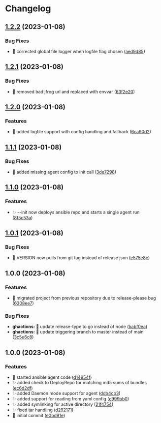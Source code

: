 # Changelog

## [1.2.2](https://github.com/mjmorales/doan/compare/v1.2.1...v1.2.2) (2023-01-08)


### Bug Fixes

* :bug: corrected global file logger when logfile flag chosen ([aed9d85](https://github.com/mjmorales/doan/commit/aed9d85f3d7ba8e0ce3f026ed132f243f742bde6))

## [1.2.1](https://github.com/mjmorales/doan/compare/v1.2.0...v1.2.1) (2023-01-08)


### Bug Fixes

* :bug: removed bad jfrog url and replaced with envvar ([63f2e20](https://github.com/mjmorales/doan/commit/63f2e20061e05ab8d34e8e47d5cc9b955cfdd02c))

## [1.2.0](https://github.com/mjmorales/doan/compare/v1.1.1...v1.2.0) (2023-01-08)


### Features

* :monocle_face: added logfile support with config handling and fallback ([6ca90d2](https://github.com/mjmorales/doan/commit/6ca90d2ac203072786adc895944260e26cee86b5))

## [1.1.1](https://github.com/mjmorales/doan/compare/v1.1.0...v1.1.1) (2023-01-08)


### Bug Fixes

* :bug: added missing agent config to init call ([3de7298](https://github.com/mjmorales/doan/commit/3de729890a986916bfe4dece015acdf81d93ad4a))

## [1.1.0](https://github.com/mjmorales/doan/compare/v1.0.1...v1.1.0) (2023-01-08)


### Features

* :sparkles: --init now deploys ansible repo and starts a single agent run ([8f5c53a](https://github.com/mjmorales/doan/commit/8f5c53a5408b201f59331b24d68b950c7b7eb2e3))

## [1.0.1](https://github.com/mjmorales/doan/compare/v1.0.0...v1.0.1) (2023-01-08)


### Bug Fixes

* :bug: VERSION now pulls from git tag instead of release json ([e575e8e](https://github.com/mjmorales/doan/commit/e575e8e1b76cdc3a07d9e67bba9df3ff6f5a5a41))

## 1.0.0 (2023-01-08)


### Features

* :tada: migrated project from previous repository due to release-please bug ([6308ee7](https://github.com/mjmorales/doan/commit/6308ee71efedd4226737c8bca4faee9e3d4ba5a6))


### Bug Fixes

* **ghactions:** :bug: update release-type to go instead of node ([babf0ea](https://github.com/mjmorales/doan/commit/babf0eac9078c038e1d67cfc3557a77e085d8b17))
* **ghactions:** :bug: update triggering branch to master instead of main ([3c5e6c8](https://github.com/mjmorales/doan/commit/3c5e6c820a84921b3b78decda5d186c9709ed771))

## 1.0.0 (2023-01-08)


### Features

* :beers: started ansible agent code ([d14954f](https://github.com/mjmorales/doan/commit/d14954fbf498c25519d79814add3141699e414f5))
* :sparkles: added check to DeployRepo for matching md5 sums of bundles ([ec6d2df](https://github.com/mjmorales/doan/commit/ec6d2dfbd8dcd5d31aa92880c70e60f2cac274c1))
* :sparkles: added Daemon mode support for agent ([ddb4cb3](https://github.com/mjmorales/doan/commit/ddb4cb302978d87f5c8042f1f340b0633433a183))
* :sparkles: added support for reading from yaml config ([c999bb0](https://github.com/mjmorales/doan/commit/c999bb05f9706d7e94da116e7f95e78fe5fb6280))
* :sparkles: added symlinking for active directory ([21f4754](https://github.com/mjmorales/doan/commit/21f4754d84bea90782b220a35a3054a95516bdac))
* :sparkles: fixed tar handling ([d292171](https://github.com/mjmorales/doan/commit/d2921711a0a3d9aaf1e2dd236c2be8e9dbb964b9))
* :tada: initial commit ([e0bd91e](https://github.com/mjmorales/doan/commit/e0bd91e6d05543a5d00df8f15ca7f57597360efc))
